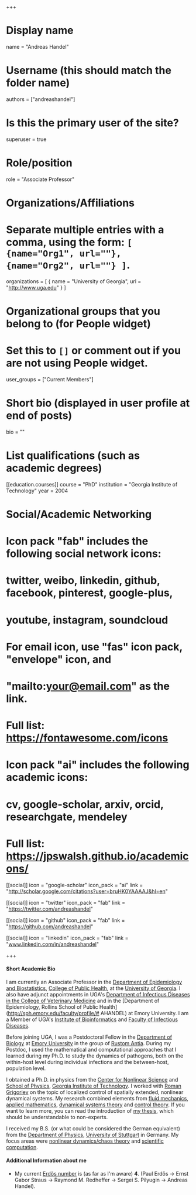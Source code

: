 +++
# Display name
name = "Andreas Handel"

# Username (this should match the folder name)
authors = ["andreashandel"]

# Is this the primary user of the site?
superuser = true

# Role/position
role = "Associate Professor"

# Organizations/Affiliations
#   Separate multiple entries with a comma, using the form: `[ {name="Org1", url=""}, {name="Org2", url=""} ]`.
organizations = [ { name = "University of Georgia", url = "http://www.uga.edu" } ]

# Organizational groups that you belong to (for People widget)
#   Set this to `[]` or comment out if you are not using People widget.
user_groups = ["Current Members"]


# Short bio (displayed in user profile at end of posts)
bio = ""


# List qualifications (such as academic degrees)
[[education.courses]]
  course = "PhD"
  institution = "Georgia Institute of Technology"
  year = 2004


# Social/Academic Networking
#
# Icon pack "fab" includes the following social network icons:
#
#   twitter, weibo, linkedin, github, facebook, pinterest, google-plus,
#   youtube, instagram, soundcloud
#
#   For email icon, use "fas" icon pack, "envelope" icon, and
#   "mailto:your@email.com" as the link.
#
#   Full list: https://fontawesome.com/icons
#
# Icon pack "ai" includes the following academic icons:
#
#   cv, google-scholar, arxiv, orcid, researchgate, mendeley
#
#   Full list: https://jpswalsh.github.io/academicons/

[[social]]
  icon = "google-scholar"
  icon_pack = "ai"
  link = "http://scholar.google.com/citations?user=bruHK0YAAAAJ&hl=en"

[[social]]
  icon = "twitter"
  icon_pack = "fab"
  link = "https://twitter.com/andreashandel"

[[social]]
  icon = "github"
  icon_pack = "fab"
  link = "https://github.com/andreashandel"

[[social]]
  icon = "linkedin"
  icon_pack = "fab"
  link = "www.linkedin.com/in/andreashandel"


+++

#### Short Academic Bio

I am currently an Associate Professor in the [Department of Epidemiology and Biostatistics](http://www.publichealth.uga.edu/epibio/),
[College of Public Health](http://www.publichealth.uga.edu/), at the [University of Georgia](http://www.uga.edu/). 
I also have adjunct appointments in UGA's [Department of Infectious Diseases in the College of Veterinary Medicine](http://www.vet.uga.edu/id/people)
and in the [Department of Epidemiology, Rollins School of Public Health](http://sph.emory.edu/faculty/profile/# AHANDEL) 
at Emory University. I am a Member of UGA's [Institute of Bioinformatics](http://iob.uga.edu/faculty/) and 
[Faculty of Infectious Diseases](https://fid.ovpr.uga.edu/umdf/?c=directory).

Before joining UGA, I was a Postdoctoral Fellow in the [Department of Biology](http://www.emory.edu/BIOLOGY/) 
at [Emory University](http://www.emory.edu/) in the group of [Rustom Antia](http://www.biology.emory.edu/Antia/). 
During my Postdoc, I used the mathematical and computational approaches that I learned during my Ph.D. to 
study the dynamics of pathogens, both on the within-host level during individual infections and the between-host, 
population level.

I obtained a Ph.D. in physics from the [Center for Nonlinear Science](http://cns.physics.gatech.edu/) and 
[School of Physics](http://www.physics.gatech.edu/), [Georgia Institute of Technology](http://www.gatech.edu/). 
I worked with [Roman Grigoriev](http://www.cns.gatech.edu/~roman/) on the topic of localized control of spatially 
extended, nonlinear dynamical systems. My research combined elements from [fluid mechanics](http://en.wikipedia.org/wiki/Fluid_mechanics), 
[applied mathematics](http://en.wikipedia.org/wiki/Applied_mathematics), [dynamical systems theory](http://en.wikipedia.org/wiki/Dynamical_system) 
and [control theory](http://en.wikipedia.org/wiki/Control_theory). If you want to learn more, you can read the introduction of 
[my thesis](http://handelgroup.uga.edu/publications/handel04thesis.pdf), which should be understandable to non-experts.

I received my B.S. (or what could be considered the German equivalent) from the [Department of Physics](http://www.physik.uni-stuttgart.de/index.en.html), 
[University of Stuttgart](http://www.uni-stuttgart.de/en/) in Germany. My focus areas were 
[nonlinear dynamics/chaos theory](http://en.wikipedia.org/wiki/Nonlinear_dynamics) and 
[scientific computation](http://en.wikipedia.org/wiki/Scientific_computation).

#### Additional Information about me 

* My current [Erdős number](http://en.wikipedia.org/wiki/Erd%C5%91s_number) is (as far as I'm aware) __4__. 
(Paul Erdős -> Ernst Gabor Straus -> Raymond M. Redheffer -> Sergei S. Pilyugin -> Andreas Handel).